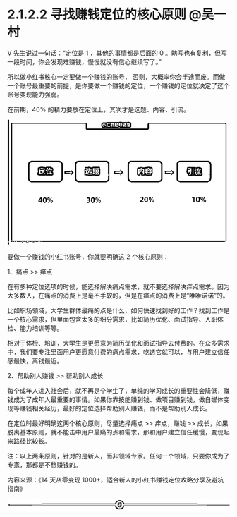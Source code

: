 # 2.1.2.2 寻找赚钱定位的核心原则 @吴一村

V 先生说过一句话：“定位是 1 ，其他的事情都是后面的 0 。瞎写也有复利，但写一段时间，你会发现难赚钱，慢慢就没有信心继续写了。”

所以做小红书核心一定要做一个赚钱的账号， 否则，大概率你会半途而废。而做一个账号最重要的前提，是你要做一个赚钱的定位，一个赚钱的定位就决定了这个账号变现能力强弱。

在前期，40% 的精力要放在定位上，其次才是选题、内容、引流。

![](img/50cd363f0b4e4e115d3bd5e7608653ca.png)

要做一个赚钱的小红书账号，你就要明确这 2 个核心原则：

1、痛点 >> 痒点

在有多种定位选项的时候，能选择解决痛点需求，就不要选择解决痒点需求。因为大多数人，在痛点的消费上是毫不手软的，但是在痒点的消费上是“唯唯诺诺”的。

比如职场领域，大学生群体最痛的点是什么，如何快速找到好的工作？找到工作是一个核心需求，但里面包含太多的细分需求，比如简历优化、面试指导、入职体检、能力培训等等。

相对于体检、培训，大学生是更愿意为简历优化和面试指导去付费的。在众多需求中，我们要专注里面用户更愿意付费的痛点需求，吃透它就可以，与用户建立信任感最快，离钱最近。

2、帮助别人赚钱 >> 帮助别人成长

每个成年人进入社会后，就不再是个学生了，单纯的学习成长的重要性会降低，赚钱成为了成年人最重要的事情。如果你靠技能赚到钱、做项目赚到钱，做自媒体变现等赚钱相关经历，最好的定位选择帮助别人赚钱，而不是帮助别人成长。

在定位时最好明确这两个核心原则，尽量选择痛点 >> 痒点，赚钱 >> 成长，如果脱离基本原则，就不能击中用户最痛的点和需求，那和用户建立信任缓慢，变现起来路径比较长。

注：以上两条原则，针对的是新人，而非领域专家。任何一个领域，只要你成为了专家，那都是不愁赚钱的。

内容来源：《14 天从零变现 1000+，适合新人的小红书赚钱定位攻略分享及避坑指南》

![](img/fb91ee241585f33667363a0f754604fc.png)